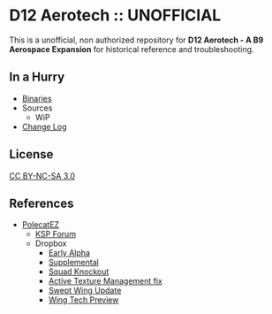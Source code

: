 # D12 Aerotech :: UNOFFICIAL

This is a unofficial, non authorized repository for **D12 Aerotech - A B9 Aerospace Expansion** for historical reference and troubleshooting.


## In a Hurry
* [Binaries](https://github.com/net-lisias-ksph/D12-Aerotech/tree/Archive)
* Sources
	+ WiP
* [Change Log](./CHANGE_LOG.md)


## License

[CC BY-NC-SA 3.0](https://creativecommons.org/licenses/by-nc-sa/3.0/)


## References

* [PolecatEZ](https://forum.kerbalspaceprogram.com/index.php?/profile/58008-polecatez/)
	+ [KSP Forum](https://forum.kerbalspaceprogram.com/index.php?/topic/70562-*/)
	+ Dropbox
		- [Early Alpha](https://www.dropbox.com/s/o0s5vkncxiqbae9/D12earlyAlpha.zip)
		- [Supplemental](https://www.dropbox.com/s/c57yeb1otrlvl6x/D12Sup_prealpha.zip)
		- [Squad Knockout](https://www.dropbox.com/s/dwdiqj2iy7uwpl0/D12KOprealpha.zip)
		- [Active Texture Management fix](https://www.dropbox.com/s/l0is4rbbh3r9fzj/D12Knockout.cfg)
		- [Swept Wing Update](https://www.dropbox.com/s/u8n7bnji95v4fna/swingWingTest.zip)
		- [Wing Tech Preview](https://www.dropbox.com/s/lamttauayivlyc5/D12WingtechPreview1.zip)
